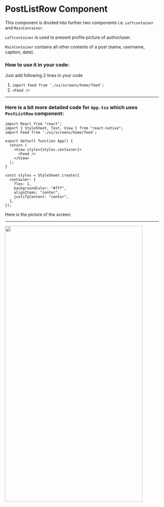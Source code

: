 # PostListRow Component

 This component is divided into further two components i.e. `Leftcontainer` and `MainContainer`.
 
 `Leftcontainer` is used to present profile picture of author/user.
 
 `MainContainer` contains all other contents of a post (name, username, caption, date).


### How to use it in your code: 

Just add following 2 lines in your code 
1. `import Feed from './ui/screens/home/feed';` 
2. `<Feed />`

---
### Here is a bit more detailed code for `App.tsx` which uses `PostListRow` component:
``` 
import React from "react";
import { StyleSheet, Text, View } from "react-native";
import Feed from './ui/screens/home/feed'; 

export default function App() {
  return (
    <View style={styles.container}>
      <Feed />
    </View>
  );
}

const styles = StyleSheet.create({
  container: {
    flex: 1,
    backgroundColor: "#fff",
    alignItems: "center",
    justifyContent: "center",
  },
});  
```
Here is the picture of the screen:

---

<a href="url"><img src="" align="left" height="900" width="450" >
</a>
